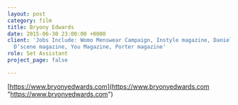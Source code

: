 ```yaml
---
layout: post
category: film
title: Bryony Edwards
date: 2015-06-30 23:00:00 +0000
client: 'Jobs Include: Womo Menswear Campaign, Instyle magazine, Daniel Poole, Campaign,
  D’scene magazine, You Magazine, Porter magazine'
role: Set Assistant
project_page: false

---
```

[https://www.bryonyedwards.com](https://www.bryonyedwards.com "https://www.bryonyedwards.com")
